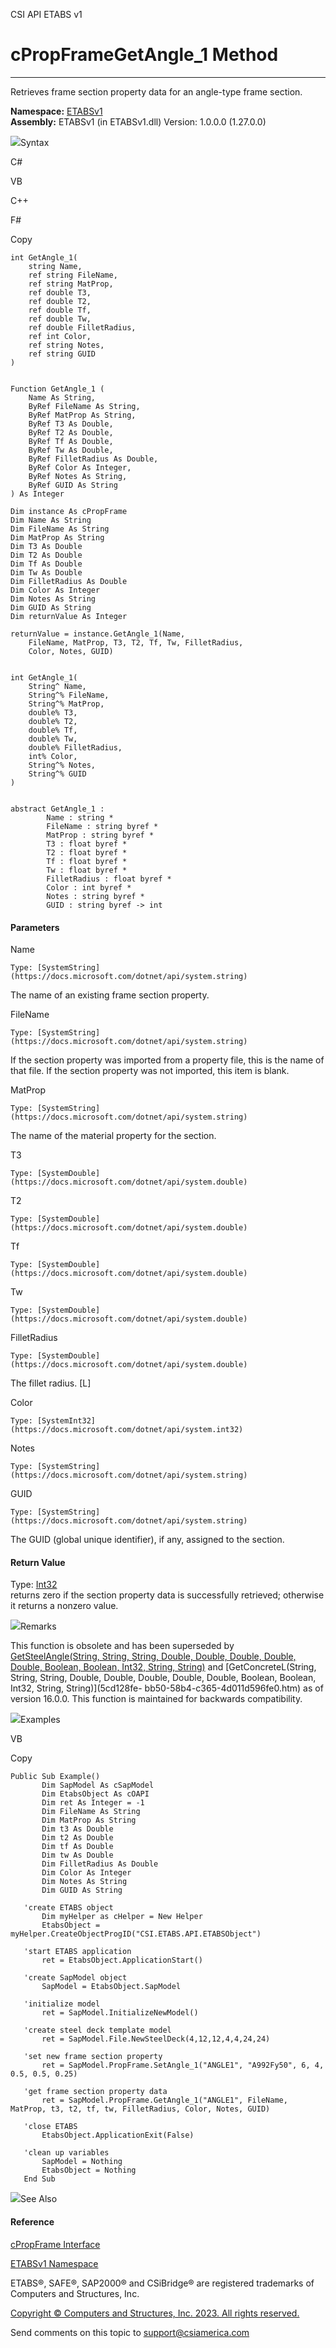 ﻿

CSI API ETABS v1

# cPropFrameGetAngle_1 Method  
  
---  
  
Retrieves frame section property data for an angle-type frame section.

**Namespace:** [ETABSv1](2780f1b8-2033-5289-2298-1cdb2a7508d9.htm)  
**Assembly:** ETABSv1 (in ETABSv1.dll) Version: 1.0.0.0 (1.27.0.0)

![](../icons/SectionExpanded.png)Syntax

C#

VB

C++

F#

Copy

    
    
    int GetAngle_1(
    	string Name,
    	ref string FileName,
    	ref string MatProp,
    	ref double T3,
    	ref double T2,
    	ref double Tf,
    	ref double Tw,
    	ref double FilletRadius,
    	ref int Color,
    	ref string Notes,
    	ref string GUID
    )
    
    
    Function GetAngle_1 ( 
    	Name As String,
    	ByRef FileName As String,
    	ByRef MatProp As String,
    	ByRef T3 As Double,
    	ByRef T2 As Double,
    	ByRef Tf As Double,
    	ByRef Tw As Double,
    	ByRef FilletRadius As Double,
    	ByRef Color As Integer,
    	ByRef Notes As String,
    	ByRef GUID As String
    ) As Integer
    
    Dim instance As cPropFrame
    Dim Name As String
    Dim FileName As String
    Dim MatProp As String
    Dim T3 As Double
    Dim T2 As Double
    Dim Tf As Double
    Dim Tw As Double
    Dim FilletRadius As Double
    Dim Color As Integer
    Dim Notes As String
    Dim GUID As String
    Dim returnValue As Integer
    
    returnValue = instance.GetAngle_1(Name, 
    	FileName, MatProp, T3, T2, Tf, Tw, FilletRadius, 
    	Color, Notes, GUID)
    
    
    int GetAngle_1(
    	String^ Name, 
    	String^% FileName, 
    	String^% MatProp, 
    	double% T3, 
    	double% T2, 
    	double% Tf, 
    	double% Tw, 
    	double% FilletRadius, 
    	int% Color, 
    	String^% Notes, 
    	String^% GUID
    )
    
    
    abstract GetAngle_1 : 
            Name : string * 
            FileName : string byref * 
            MatProp : string byref * 
            T3 : float byref * 
            T2 : float byref * 
            Tf : float byref * 
            Tw : float byref * 
            FilletRadius : float byref * 
            Color : int byref * 
            Notes : string byref * 
            GUID : string byref -> int 
    

#### Parameters

Name

    Type: [SystemString](https://docs.microsoft.com/dotnet/api/system.string)  
The name of an existing frame section property.

FileName

    Type: [SystemString](https://docs.microsoft.com/dotnet/api/system.string)  
If the section property was imported from a property file, this is the name of
that file. If the section property was not imported, this item is blank.

MatProp

    Type: [SystemString](https://docs.microsoft.com/dotnet/api/system.string)  
The name of the material property for the section.

T3

    Type: [SystemDouble](https://docs.microsoft.com/dotnet/api/system.double)  

T2

    Type: [SystemDouble](https://docs.microsoft.com/dotnet/api/system.double)  

Tf

    Type: [SystemDouble](https://docs.microsoft.com/dotnet/api/system.double)  

Tw

    Type: [SystemDouble](https://docs.microsoft.com/dotnet/api/system.double)  

FilletRadius

    Type: [SystemDouble](https://docs.microsoft.com/dotnet/api/system.double)  
The fillet radius. [L]

Color

    Type: [SystemInt32](https://docs.microsoft.com/dotnet/api/system.int32)  

Notes

    Type: [SystemString](https://docs.microsoft.com/dotnet/api/system.string)  

GUID

    Type: [SystemString](https://docs.microsoft.com/dotnet/api/system.string)  
The GUID (global unique identifier), if any, assigned to the section.

#### Return Value

Type: [Int32](https://docs.microsoft.com/dotnet/api/system.int32)  
returns zero if the section property data is successfully retrieved; otherwise
it returns a nonzero value.

![](../icons/SectionExpanded.png)Remarks

This function is obsolete and has been superseded by [GetSteelAngle(String,
String, String, Double, Double, Double, Double, Double, Boolean, Boolean,
Int32, String, String)](acdade8e-dd34-8fff-b807-af71fc79f936.htm) and
[GetConcreteL(String, String, String, Double, Double, Double, Double, Double,
Boolean, Boolean, Int32, String, String)](5cd128fe-
bb50-58b4-c365-4d011d596fe0.htm) as of version 16.0.0. This function is
maintained for backwards compatibility.

![](../icons/SectionExpanded.png)Examples

VB

Copy

    
    
    Public Sub Example()
           Dim SapModel As cSapModel
           Dim EtabsObject As cOAPI
           Dim ret As Integer = -1
           Dim FileName As String
           Dim MatProp As String
           Dim t3 As Double
           Dim t2 As Double
           Dim tf As Double
           Dim tw As Double
           Dim FilletRadius As Double
           Dim Color As Integer
           Dim Notes As String
           Dim GUID As String
    
       'create ETABS object
           Dim myHelper as cHelper = New Helper
           EtabsObject = myHelper.CreateObjectProgID("CSI.ETABS.API.ETABSObject")
    
       'start ETABS application
           ret = EtabsObject.ApplicationStart()
    
       'create SapModel object
           SapModel = EtabsObject.SapModel
    
       'initialize model
           ret = SapModel.InitializeNewModel()
    
       'create steel deck template model
           ret = SapModel.File.NewSteelDeck(4,12,12,4,4,24,24)
    
       'set new frame section property
           ret = SapModel.PropFrame.SetAngle_1("ANGLE1", "A992Fy50", 6, 4, 0.5, 0.5, 0.25)
    
       'get frame section property data
           ret = SapModel.PropFrame.GetAngle_1("ANGLE1", FileName, MatProp, t3, t2, tf, tw, FilletRadius, Color, Notes, GUID)
    
       'close ETABS
           EtabsObject.ApplicationExit(False)
    
       'clean up variables
           SapModel = Nothing
           EtabsObject = Nothing
       End Sub

![](../icons/SectionExpanded.png)See Also

#### Reference

[cPropFrame Interface](818573fe-2b13-6183-8dc9-0cf3e8e02c7a.htm)

[ETABSv1 Namespace](2780f1b8-2033-5289-2298-1cdb2a7508d9.htm)

ETABS®, SAFE®, SAP2000® and CSiBridge® are registered trademarks of Computers
and Structures, Inc.  

[Copyright © Computers and Structures, Inc. 2023. All rights
reserved.](http://www.csiamerica.com)

Send comments on this topic to
[support@csiamerica.com](mailto:support%40csiamerica.com?Subject=CSI%20API%20ETABS%20v1)

